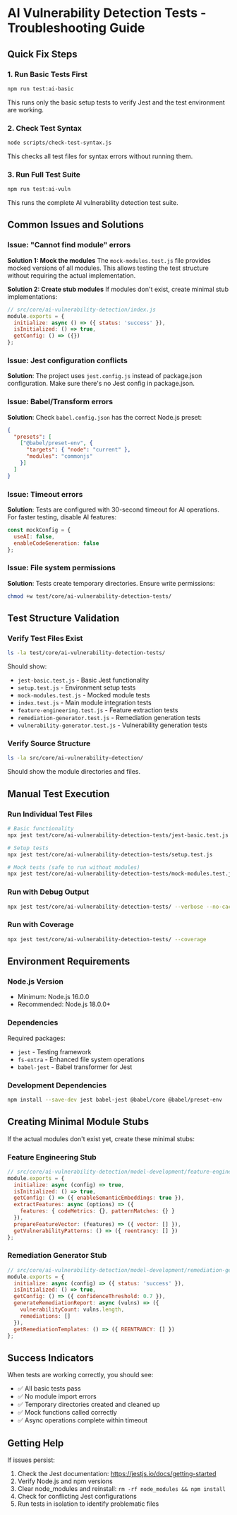 # AI Vulnerability Detection Tests - Troubleshooting Guide

## Quick Fix Steps

### 1. Run Basic Tests First
```bash
npm run test:ai-basic
```
This runs only the basic setup tests to verify Jest and the test environment are working.

### 2. Check Test Syntax
```bash
node scripts/check-test-syntax.js
```
This checks all test files for syntax errors without running them.

### 3. Run Full Test Suite
```bash
npm run test:ai-vuln
```
This runs the complete AI vulnerability detection test suite.

## Common Issues and Solutions

### Issue: "Cannot find module" errors

**Solution 1: Mock the modules**
The `mock-modules.test.js` file provides mocked versions of all modules. This allows testing the test structure without requiring the actual implementation.

**Solution 2: Create stub modules**
If modules don't exist, create minimal stub implementations:

```javascript
// src/core/ai-vulnerability-detection/index.js
module.exports = {
  initialize: async () => ({ status: 'success' }),
  isInitialized: () => true,
  getConfig: () => ({})
};
```

### Issue: Jest configuration conflicts

**Solution**: The project uses `jest.config.js` instead of package.json configuration. Make sure there's no Jest config in package.json.

### Issue: Babel/Transform errors

**Solution**: Check `babel.config.json` has the correct Node.js preset:
```json
{
  "presets": [
    ["@babel/preset-env", {
      "targets": { "node": "current" },
      "modules": "commonjs"
    }]
  ]
}
```

### Issue: Timeout errors

**Solution**: Tests are configured with 30-second timeout for AI operations. For faster testing, disable AI features:
```javascript
const mockConfig = {
  useAI: false,
  enableCodeGeneration: false
};
```

### Issue: File system permissions

**Solution**: Tests create temporary directories. Ensure write permissions:
```bash
chmod +w test/core/ai-vulnerability-detection-tests/
```

## Test Structure Validation

### Verify Test Files Exist
```bash
ls -la test/core/ai-vulnerability-detection-tests/
```

Should show:
- `jest-basic.test.js` - Basic Jest functionality
- `setup.test.js` - Environment setup tests  
- `mock-modules.test.js` - Mocked module tests
- `index.test.js` - Main module integration tests
- `feature-engineering.test.js` - Feature extraction tests
- `remediation-generator.test.js` - Remediation generation tests
- `vulnerability-generator.test.js` - Vulnerability generation tests

### Verify Source Structure
```bash
ls -la src/core/ai-vulnerability-detection/
```

Should show the module directories and files.

## Manual Test Execution

### Run Individual Test Files
```bash
# Basic functionality
npx jest test/core/ai-vulnerability-detection-tests/jest-basic.test.js

# Setup tests
npx jest test/core/ai-vulnerability-detection-tests/setup.test.js

# Mock tests (safe to run without modules)
npx jest test/core/ai-vulnerability-detection-tests/mock-modules.test.js
```

### Run with Debug Output
```bash
npx jest test/core/ai-vulnerability-detection-tests/ --verbose --no-cache
```

### Run with Coverage
```bash
npx jest test/core/ai-vulnerability-detection-tests/ --coverage
```

## Environment Requirements

### Node.js Version
- Minimum: Node.js 16.0.0
- Recommended: Node.js 18.0.0+

### Dependencies
Required packages:
- `jest` - Testing framework
- `fs-extra` - Enhanced file system operations
- `babel-jest` - Babel transformer for Jest

### Development Dependencies
```bash
npm install --save-dev jest babel-jest @babel/core @babel/preset-env
```

## Creating Minimal Module Stubs

If the actual modules don't exist yet, create these minimal stubs:

### Feature Engineering Stub
```javascript
// src/core/ai-vulnerability-detection/model-development/feature-engineering.js
module.exports = {
  initialize: async (config) => true,
  isInitialized: () => true,
  getConfig: () => ({ enableSemanticEmbeddings: true }),
  extractFeatures: async (options) => ({
    features: { codeMetrics: {}, patternMatches: {} }
  }),
  prepareFeatureVector: (features) => ({ vector: [] }),
  getVulnerabilityPatterns: () => ({ reentrancy: [] })
};
```

### Remediation Generator Stub
```javascript
// src/core/ai-vulnerability-detection/model-development/remediation-generator.js
module.exports = {
  initialize: async (config) => ({ status: 'success' }),
  isInitialized: () => true,
  getConfig: () => ({ confidenceThreshold: 0.7 }),
  generateRemediationReport: async (vulns) => ({
    vulnerabilityCount: vulns.length,
    remediations: []
  }),
  getRemediationTemplates: () => ({ REENTRANCY: [] })
};
```

## Success Indicators

When tests are working correctly, you should see:
- ✅ All basic tests pass
- ✅ No module import errors
- ✅ Temporary directories created and cleaned up
- ✅ Mock functions called correctly
- ✅ Async operations complete within timeout

## Getting Help

If issues persist:
1. Check the Jest documentation: https://jestjs.io/docs/getting-started
2. Verify Node.js and npm versions
3. Clear node_modules and reinstall: `rm -rf node_modules && npm install`
4. Check for conflicting Jest configurations
5. Run tests in isolation to identify problematic files